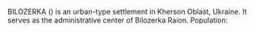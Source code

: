 BILOZERKA () is an urban-type settlement in Kherson Oblast, Ukraine. It serves as the administrative center of Bilozerka Raion. Population:
